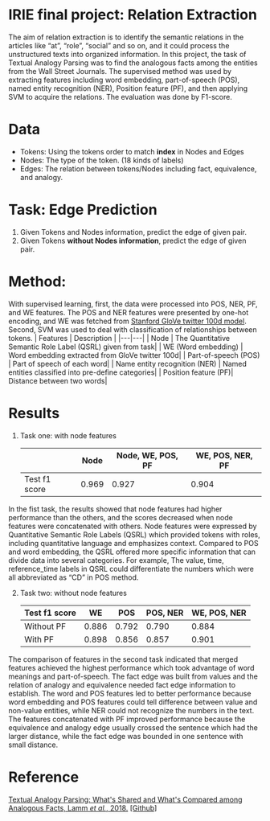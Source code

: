 # IRIE final project: Relation Extraction 
The aim of relation extraction is to identify the semantic relations in the articles like “at”, “role”, “social” and so on, and it could process the unstructured texts into organized information. In this project, the task of Textual Analogy Parsing was to find the analogous facts among the entities from the Wall Street Journals. The supervised method was used by extracting features including word embedding, part-of-speech (POS), named entity recognition (NER), Position feature (PF), and then applying SVM to acquire the relations. The evaluation was done by F1-score.

# Data
 * Tokens: Using the tokens order to match **index** in Nodes and Edges
 * Nodes: The type of the token. (18 kinds of labels)
 * Edges: The relation between tokens/Nodes including fact, equivalence, and analogy.
# Task: Edge Prediction
 1. Given Tokens and Nodes information, predict the edge of given pair.
 2. Given Tokens **without Nodes information**, predict the edge of given pair.


# Method:
With supervised learning, first, the data were processed into POS, NER, PF, and WE features. The POS and NER features were presented by one-hot encoding, and WE was fetched from [Stanford GloVe twitter 100d model](https://nlp.stanford.edu/projects/glove/). Second, SVM was used to deal with classification of relationships between tokens. 
  | Features  | Description |
  |---|---|
  | Node | The Quantitative Semantic Role Label (QSRL) given from task|
  | WE (Word embedding) | Word embedding extracted from GloVe twitter 100d|
  | Part-of-speech (POS) | Part of speech of each word|
  | Name entity recognition (NER) | Named entities classified into pre-define categories|
  | Position feature (PF)| Distance between two words|
  
# Results
1. Task one: with node features 

    |   | Node  | Node, WE, POS, PF  | WE, POS, NER, PF|
    |---|---|---|---|
    | Test f1 score  | 0.969  | 0.927  | 0.904 |
 
In the fist task, the results showed that node features had higher performance than the others, and the scores decreased when node features were concatenated with others. Node features were expressed by Quantitative Semantic Role Labels (QSRL) which provided tokens with roles, including quantitative language and emphasizes context. Compared to POS and word embedding, the QSRL offered more specific information that can divide data into several categories. For example, The value, time, reference_time labels in QSRL could differentiate the numbers which were all abbreviated as “CD” in POS method.  
    
2. Task two: without node features

    | Test f1 score  | WE  |  POS | POS, NER  | WE, POS, NER  |
    |---|---|---|---|---|
    | Without PF | 0.886  | 0.792  | 0.790  | 0.884  |
    | With PF | 0.898  | 0.856  | 0.857  | 0.901  |

The comparison of features in the second task indicated that merged features achieved the highest performance which took advantage of word meanings and part-of-speech. The fact edge was built from values and the relation of analogy and equivalence needed fact edge information to establish. The word and POS features led to better performance because word embedding and POS features could tell difference between value and non-value entities, while NER could not recognize the numbers in the text. The features concatenated with PF improved performance because the equivalence and analogy edge usually crossed the sentence which had the larger distance, while the fact edge was bounded in one sentence with small distance.

# Reference

[Textual Analogy Parsing: What's Shared and What's Compared among Analogous Facts, Lamm *et al.*, 2018.](https://nlp.stanford.edu/pubs/lamm2018analogies.pdf) [[Github]](https://github.com/mrlamm/textual-analogy-parsing)
